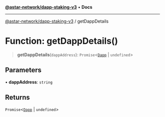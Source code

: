 [**@astar-network/dapp-staking-v3**](../README.md) • **Docs**

***

[@astar-network/dapp-staking-v3](../globals.md) / getDappDetails

# Function: getDappDetails()

> **getDappDetails**(`dappAddress`): `Promise`\<[`Dapp`](../interfaces/Dapp.md) \| `undefined`\>

## Parameters

• **dappAddress**: `string`

## Returns

`Promise`\<[`Dapp`](../interfaces/Dapp.md) \| `undefined`\>
